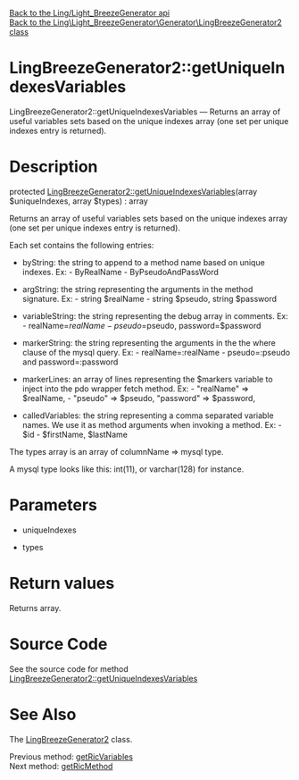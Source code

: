 [Back to the Ling/Light_BreezeGenerator api](https://github.com/lingtalfi/Light_BreezeGenerator/blob/master/doc/api/Ling/Light_BreezeGenerator.md)<br>
[Back to the Ling\Light_BreezeGenerator\Generator\LingBreezeGenerator2 class](https://github.com/lingtalfi/Light_BreezeGenerator/blob/master/doc/api/Ling/Light_BreezeGenerator/Generator/LingBreezeGenerator2.md)


LingBreezeGenerator2::getUniqueIndexesVariables
================



LingBreezeGenerator2::getUniqueIndexesVariables — Returns an array of useful variables sets based on the unique indexes array (one set per unique indexes entry is returned).




Description
================


protected [LingBreezeGenerator2::getUniqueIndexesVariables](https://github.com/lingtalfi/Light_BreezeGenerator/blob/master/doc/api/Ling/Light_BreezeGenerator/Generator/LingBreezeGenerator2/getUniqueIndexesVariables.md)(array $uniqueIndexes, array $types) : array




Returns an array of useful variables sets based on the unique indexes array (one set per unique indexes entry is returned).


Each set contains the following entries:

- byString: the string to append to a method name based on unique indexes.
        Ex:
             - ByRealName
             - ByPseudoAndPassWord
- argString: the string representing the arguments in the method signature.
        Ex:
             - string $realName
             - string $pseudo, string $password
- variableString: the string representing the debug array in comments.
        Ex:
             - realName=$realName
             - pseudo=$pseudo, password=$password
- markerString: the string representing the arguments in the the where clause of the mysql query.
        Ex:
             - realName=:realName
             - pseudo=:pseudo and password=:password
- markerLines: an array of lines representing the $markers variable to inject into the pdo wrapper fetch method.
        Ex:
             -
                 "realName" => $realName,
             -
                 "pseudo" => $pseudo,
                 "password" => $password,

- calledVariables: the string representing a comma separated variable names. We use it as method arguments when invoking a method.
         Ex:
             - $id
             - $firstName, $lastName


The types array is an array of columnName => mysql type.

A mysql type looks like this: int(11), or varchar(128) for instance.




Parameters
================


- uniqueIndexes

    

- types

    


Return values
================

Returns array.








Source Code
===========
See the source code for method [LingBreezeGenerator2::getUniqueIndexesVariables](https://github.com/lingtalfi/Light_BreezeGenerator/blob/master/Generator/LingBreezeGenerator2.php#L1075-L1189)


See Also
================

The [LingBreezeGenerator2](https://github.com/lingtalfi/Light_BreezeGenerator/blob/master/doc/api/Ling/Light_BreezeGenerator/Generator/LingBreezeGenerator2.md) class.

Previous method: [getRicVariables](https://github.com/lingtalfi/Light_BreezeGenerator/blob/master/doc/api/Ling/Light_BreezeGenerator/Generator/LingBreezeGenerator2/getRicVariables.md)<br>Next method: [getRicMethod](https://github.com/lingtalfi/Light_BreezeGenerator/blob/master/doc/api/Ling/Light_BreezeGenerator/Generator/LingBreezeGenerator2/getRicMethod.md)<br>

